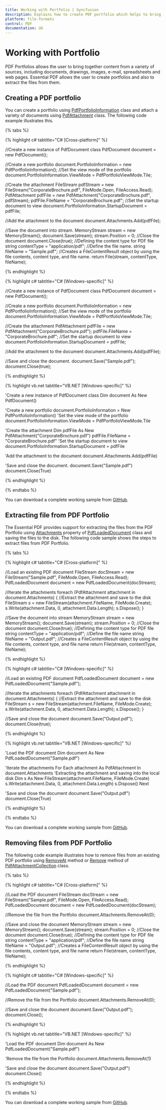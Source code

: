 ```yaml
---
title: Working with Portfolio | Syncfusion
description: Explains how to create PDF portfolio which helps to bring together content from a variety of sources, including documents, drawings, images, e-mail, & web pages
platform: file-formats
control: PDF
documentation: UG
---
```

# Working with Portfolio

PDF Portfolios allows the user to bring together content from a variety of sources, including documents, drawings, images, e-mail, spreadsheets and web pages. Essential PDF allows the user to create portfolios and also to extract the files from them.

## Creating a PDF portfolio

You can create a portfolio using [PdfPortfolioInformation](https://help.syncfusion.com/cr/file-formats/Syncfusion.Pdf.PdfPortfolioInformation.html) class and attach a variety of documents using [PdfAttachment](https://help.syncfusion.com/cr/file-formats/Syncfusion.Pdf.Interactive.PdfAttachment.html) class. The following code example illustrates this.

{% tabs %}

{% highlight c# tabtitle="C# [Cross-platform]" %}

//Create a new instance of PdfDocument class
PdfDocument document = new PdfDocument();

//Create a new portfolio
document.PortfolioInformation = new PdfPortfolioInformation();
//Set the view mode of the portfolio
document.PortfolioInformation.ViewMode = PdfPortfolioViewMode.Tile;

//Create the attachment
FileStream pdfStream = new FileStream("CorporateBrochure.pdf", FileMode.Open, FileAccess.Read);
PdfAttachment pdfFile = new PdfAttachment("CorporateBrochure.pdf", pdfStream);
pdfFile.FileName = "CorporateBrochure.pdf";
//Set the startup document to view
document.PortfolioInformation.StartupDocument = pdfFile;

//Add the attachment to the document
document.Attachments.Add(pdfFile);

//Save the document into stream.
MemoryStream stream = new MemoryStream();
document.Save(stream);
stream.Position = 0;
//Close the document
document.Close(true);
//Defining the content type for PDF file
string contentType = "application/pdf";
//Define the file name.
string fileName = "Sample.pdf";
//Creates a FileContentResult object by using the file contents, content type, and file name.
return File(stream, contentType, fileName);

{% endhighlight %}

{% highlight c# tabtitle="C# [Windows-specific]" %}

//Create a new instance of PdfDocument class
PdfDocument document = new PdfDocument();

//Create a new portfolio
document.PortfolioInformation = new PdfPortfolioInformation();
//Set the view mode of the portfolio
document.PortfolioInformation.ViewMode = PdfPortfolioViewMode.Tile;

//Create the attachment
PdfAttachment pdfFile = new PdfAttachment("CorporateBrochure.pdf");
pdfFile.FileName = "CorporateBrochure.pdf";
//Set the startup document to view
document.PortfolioInformation.StartupDocument = pdfFile;

//Add the attachment to the document
document.Attachments.Add(pdfFile);

//Save and close the document.
document.Save("Sample.pdf");
document.Close(true);

{% endhighlight %}

{% highlight vb.net tabtitle="VB.NET [Windows-specific]" %}

'Create a new instance of PdfDocument class
Dim document As New PdfDocument()

'Create a new portfolio
document.PortfolioInformation = New PdfPortfolioInformation()
'Set the view mode of the portfolio
document.PortfolioInformation.ViewMode = PdfPortfolioViewMode.Tile

'Create the attachment
Dim pdfFile As New PdfAttachment("CorporateBrochure.pdf")
pdfFile.FileName = "CorporateBrochure.pdf"
'Set the startup document to view
document.PortfolioInformation.StartupDocument = pdfFile

'Add the attachment to the document
document.Attachments.Add(pdfFile)

'Save and close the document.
document.Save("Sample.pdf")
document.Close(True)

{% endhighlight %}

{% endtabs %}  

You can download a complete working sample from [GitHub](https://github.com/SyncfusionExamples/PDF-Examples/tree/master/Portfolio/Create-a-portfolio-and-attach-variety-of-documents).

## Extracting file from PDF Portfolio

The Essential PDF provides support for extracting the files from the PDF Portfolio using [Attachments](https://help.syncfusion.com/cr/file-formats/Syncfusion.Pdf.Parsing.PdfLoadedDocument.html#Syncfusion_Pdf_Parsing_PdfLoadedDocument_Attachments) property of [PdfLoadedDocument](https://help.syncfusion.com/cr/file-formats/Syncfusion.Pdf.Parsing.PdfLoadedDocument.html) class and saving the files to the disk. The following code sample shows the steps to extract files from PDF Portfolio.

{% tabs %} 

{% highlight c# tabtitle="C# [Cross-platform]" %}

//Load an existing PDF document
FileStream docStream = new FileStream("Sample.pdf", FileMode.Open, FileAccess.Read);
PdfLoadedDocument document = new PdfLoadedDocument(docStream);

//Iterate the attachments
foreach (PdfAttachment attachment in document.Attachments)
{
    //Extract the attachment and save to the disk
    FileStream s = new FileStream(attachment.FileName, FileMode.Create);
    s.Write(attachment.Data, 0, attachment.Data.Length);
    s.Dispose();
}

//Save the document into stream
MemoryStream stream = new MemoryStream();
document.Save(stream);
stream.Position = 0;
//Close the document
document.Close(true);
//Defining the content type for PDF file
string contentType = "application/pdf";
//Define the file name
string fileName = "Output.pdf";
//Creates a FileContentResult object by using the file contents, content type, and file name
return File(stream, contentType, fileName);

{% endhighlight %}

{% highlight c# tabtitle="C# [Windows-specific]" %}

//Load an existing PDF document
PdfLoadedDocument document = new PdfLoadedDocument("Sample.pdf");

//Iterate the attachments
foreach (PdfAttachment attachment in document.Attachments)
{
    //Extract the attachment and save to the disk
    FileStream s = new FileStream(attachment.FileName, FileMode.Create);
    s.Write(attachment.Data, 0, attachment.Data.Length);
    s.Dispose();
}

//Save and close the document
document.Save("Output.pdf");
document.Close(true);

{% endhighlight %}

{% highlight vb.net tabtitle="VB.NET [Windows-specific]" %}

'Load the PDF document
Dim document As New PdfLoadedDocument("Sample.pdf")

'Iterate the attachments
For Each attachment As PdfAttachment In document.Attachments
    'Extracting the attachment and saving into the local disk
    Dim s As New FileStream(attachment.FileName, FileMode.Create)
    s.Write(attachment.Data, 0, attachment.Data.Length)
    s.Dispose()
Next

'Save and close the document
document.Save("Output.pdf")
document.Close(True)

{% endhighlight %}

{% endtabs %}  

You can download a complete working sample from [GitHub](https://github.com/SyncfusionExamples/PDF-Examples/tree/master/Portfolio/Extracting-the-files-from-PDF-portfolio).

## Removing files from PDF Portfolio

The following code example illustrates how to remove files from an existing PDF portfolio using [RemoveAt](https://help.syncfusion.com/cr/file-formats/Syncfusion.Pdf.Interactive.PdfAttachmentCollection.html#Syncfusion_Pdf_Interactive_PdfAttachmentCollection_RemoveAt_System_Int32_) method or [Remove](https://help.syncfusion.com/cr/file-formats/Syncfusion.Pdf.Interactive.PdfAttachmentCollection.html#Syncfusion_Pdf_Interactive_PdfAttachmentCollection_Remove_Syncfusion_Pdf_Interactive_PdfAttachment_) method of [PdfAttachmentCollection](https://help.syncfusion.com/cr/file-formats/Syncfusion.Pdf.Interactive.PdfAttachmentCollection.html) class. 

{% tabs %}  

{% highlight c# tabtitle="C# [Cross-platform]" %}

//Load the PDF document
FileStream docStream = new FileStream("Sample.pdf", FileMode.Open, FileAccess.Read);
PdfLoadedDocument document = new PdfLoadedDocument(docStream);

//Remove the file from the Portfolio
document.Attachments.RemoveAt(0);

//Save and close the document
MemoryStream stream = new MemoryStream();
document.Save(stream);
stream.Position = 0;
//Close the document
document.Close(true);
//Defining the content type for PDF file
string contentType = "application/pdf";
//Define the file name
string fileName = "Output.pdf";
//Creates a FileContentResult object by using the file contents, content type, and file name
return File(stream, contentType, fileName);

{% endhighlight %}

{% highlight c# tabtitle="C# [Windows-specific]" %}

//Load the PDF document
PdfLoadedDocument document = new PdfLoadedDocument("Sample.pdf");

//Remove the file from the Portfolio
document.Attachments.RemoveAt(0);

//Save and close the document
document.Save("Output.pdf");
document.Close();

{% endhighlight %}

{% highlight vb.net tabtitle="VB.NET [Windows-specific]" %}

'Load the PDF document
Dim document As New PdfLoadedDocument("Sample.pdf")

'Remove the file from the Portfolio
document.Attachments.RemoveAt(1)

'Save and close the document
document.Save("Output.pdf")
document.Close()

{% endhighlight %}

{% endtabs %} 

You can download a complete working sample from [GitHub](https://github.com/SyncfusionExamples/PDF-Examples/tree/master/Portfolio/Remove-the-files-from-PDF-portfolio).
